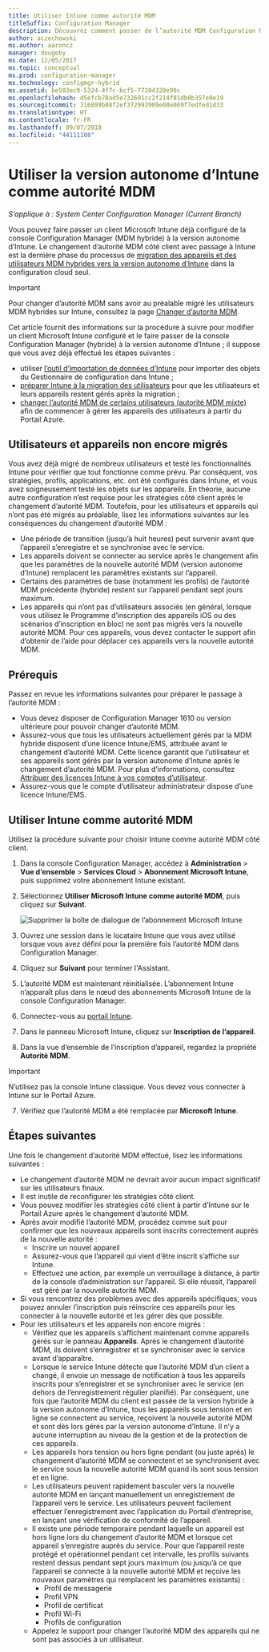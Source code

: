 ```yaml
---
title: Utiliser Intune comme autorité MDM
titleSuffix: Configuration Manager
description: Découvrez comment passer de l’autorité MDM Configuration Manager (hybride) à la version autonome d’Intune.
author: aczechowski
ms.author: aaroncz
manager: dougeby
ms.date: 12/05/2017
ms.topic: conceptual
ms.prod: configuration-manager
ms.technology: configmgr-hybrid
ms.assetid: be503ec9-5324-4f7c-bcf5-77204328e99c
ms.openlocfilehash: d5efcb78ad5e732691cc2f214f81db0b357e0e19
ms.sourcegitcommit: 316899b08f2ef372993909e08e069f7edfed1d33
ms.translationtype: HT
ms.contentlocale: fr-FR
ms.lasthandoff: 09/07/2018
ms.locfileid: "44111108"
---
```

# <a name="change-your-mdm-authority-to-intune-standalone"></a>Utiliser la version autonome d’Intune comme autorité MDM

*S’applique à : System Center Configuration Manager (Current Branch)*    

Vous pouvez faire passer un client Microsoft Intune déjà configuré de la console Configuration Manager (MDM hybride) à la version autonome d’Intune. Le changement d’autorité MDM côté client avec passage à Intune est la dernière phase du processus de [migration des appareils et des utilisateurs MDM hybrides vers la version autonome d’Intune](migrate-hybridmdm-to-intunesa.md) dans la configuration cloud seul.    

> [!Important]    
> Pour changer d’autorité MDM sans avoir au préalable migré les utilisateurs MDM hybrides sur Intune, consultez la page [Changer d’autorité MDM](change-mdm-authority.md).

Cet article fournit des informations sur la procédure à suivre pour modifier un client Microsoft Intune configuré et le faire passer de la console Configuration Manager (hybride) à la version autonome d’Intune ; il suppose que vous avez déjà effectué les étapes suivantes :
- utiliser [l’outil d’importation de données d’Intune](migrate-import-data.md) pour importer des objets du Gestionnaire de configuration dans Intune ; 
- [préparer Intune à la migration des utilisateurs](migrate-prepare-intune.md) pour que les utilisateurs et leurs appareils restent gérés après la migration ;
- [changer l’autorité MDM de certains utilisateurs (autorité MDM mixte)](migrate-mixed-authority.md) afin de commencer à gérer les appareils des utilisateurs à partir du Portail Azure.


## <a name="users-and-devices-that-have-not-been-migrated"></a>Utilisateurs et appareils non encore migrés
Vous avez déjà migré de nombreux utilisateurs et testé les fonctionnalités Intune pour vérifier que tout fonctionne comme prévu. Par conséquent, vos stratégies, profils, applications, etc. ont été configurés dans Intune, et vous avez soigneusement testé les objets sur les appareils. En théorie, aucune autre configuration n’est requise pour les stratégies côté client après le changement d’autorité MDM. Toutefois, pour les utilisateurs et appareils qui n’ont pas été migrés au préalable, lisez les informations suivantes sur les conséquences du changement d’autorité MDM :    
- Une période de transition (jusqu’à huit heures) peut survenir avant que l’appareil s’enregistre et se synchronise avec le service.
- Les appareils doivent se connecter au service après le changement afin que les paramètres de la nouvelle autorité MDM (version autonome d’Intune) remplacent les paramètres existants sur l’appareil.
- Certains des paramètres de base (notamment les profils) de l’autorité MDM précédente (hybride) restent sur l’appareil pendant sept jours maximum. 
- Les appareils qui n’ont pas d’utilisateurs associés (en général, lorsque vous utilisez le Programme d’inscription des appareils iOS ou des scénarios d’inscription en bloc) ne sont pas migrés vers la nouvelle autorité MDM. Pour ces appareils, vous devez contacter le support afin d’obtenir de l’aide pour déplacer ces appareils vers la nouvelle autorité MDM.

## <a name="prerequisites"></a>Prérequis
Passez en revue les informations suivantes pour préparer le passage à l’autorité MDM :
- Vous devez disposer de Configuration Manager 1610 ou version ultérieure pour pouvoir changer d’autorité MDM.
- Assurez-vous que tous les utilisateurs actuellement gérés par la MDM hybride disposent d’une licence Intune/EMS, attribuée avant le changement d’autorité MDM. Cette licence garantit que l’utilisateur et ses appareils sont gérés par la version autonome d’Intune après le changement d’autorité MDM. Pour plus d’informations, consultez [Attribuer des licences Intune à vos comptes d’utilisateur](https://docs.microsoft.com/intune/get-started/start-with-a-paid-subscription-to-microsoft-intune-step-4).
- Assurez-vous que le compte d’utilisateur administrateur dispose d’une licence Intune/EMS.

## <a name="change-the-mdm-authority-to-intune"></a>Utiliser Intune comme autorité MDM
Utilisez la procédure suivante pour choisir Intune comme autorité MDM côté client.

1.  Dans la console Configuration Manager, accédez à **Administration** &gt; **Vue d’ensemble** &gt; **Services Cloud** &gt; **Abonnement Microsoft Intune**, puis supprimez votre abonnement Intune existant.
2.  Sélectionnez **Utiliser Microsoft Intune comme autorité MDM**, puis cliquez sur **Suivant**.

    ![Supprimer la boîte de dialogue de l’abonnement Microsoft Intune](media/mdm-change-delete-subscription.png)
3.  Ouvrez une session dans le locataire Intune que vous avez utilisé lorsque vous avez défini pour la première fois l’autorité MDM dans Configuration Manager.
4.  Cliquez sur **Suivant** pour terminer l'Assistant.
5.  L’autorité MDM est maintenant réinitialisée. L’abonnement Intune n’apparaît plus dans le nœud des abonnements Microsoft Intune de la console Configuration Manager.
6.  Connectez-vous au [portail Intune](https://aka.ms/IntunePortal).
7.  Dans le panneau Microsoft Intune, cliquez sur **Inscription de l’appareil**.
8.  Dans la vue d’ensemble de l’inscription d’appareil, regardez la propriété **Autorité MDM**.

  > [!Important]    
  > N’utilisez pas la console Intune classique. Vous devez vous connecter à Intune sur le Portail Azure.
7.  Vérifiez que l’autorité MDM a été remplacée par **Microsoft Intune**. 

## <a name="next-steps"></a>Étapes suivantes
Une fois le changement d’autorité MDM effectué, lisez les informations suivantes :
- Le changement d’autorité MDM ne devrait avoir aucun impact significatif sur les utilisateurs finaux. 
- Il est inutile de reconfigurer les stratégies côté client. 
- Vous pouvez modifier les stratégies côté client à partir d’Intune sur le Portail Azure après le changement d’autorité MDM.
-  Après avoir modifié l’autorité MDM, procédez comme suit pour confirmer que les nouveaux appareils sont inscrits correctement auprès de la nouvelle autorité :   
    - Inscrire un nouvel appareil
    - Assurez-vous que l’appareil qui vient d’être inscrit s’affiche sur Intune.
    - Effectuez une action, par exemple un verrouillage à distance, à partir de la console d’administration sur l’appareil. Si elle réussit, l’appareil est géré par la nouvelle autorité MDM.
- Si vous rencontrez des problèmes avec des appareils spécifiques, vous pouvez annuler l’inscription puis réinscrire ces appareils pour les connecter à la nouvelle autorité et les gérer dès que possible.
- Pour les utilisateurs et les appareils non encore migrés :
    - Vérifiez que les appareils s’affichent maintenant comme appareils gérés sur le panneau **Appareils**. Après le changement d’autorité MDM, ils doivent s’enregistrer et se synchroniser avec le service avant d’apparaître. 
    - Lorsque le service Intune détecte que l’autorité MDM d’un client a changé, il envoie un message de notification à tous les appareils inscrits pour s’enregistrer et se synchroniser avec le service (en dehors de l’enregistrement régulier planifié). Par conséquent, une fois que l’autorité MDM du client est passée de la version hybride à la version autonome d’Intune, tous les appareils sous tension et en ligne se connectent au service, reçoivent la nouvelle autorité MDM et sont dès lors gérés par la version autonome d’Intune. Il n’y a aucune interruption au niveau de la gestion et de la protection de ces appareils.
    - Les appareils hors tension ou hors ligne pendant (ou juste après) le changement d’autorité MDM se connectent et se synchronisent avec le service sous la nouvelle autorité MDM quand ils sont sous tension et en ligne.  
    - Les utilisateurs peuvent rapidement basculer vers la nouvelle autorité MDM en lançant manuellement un enregistrement de l’appareil vers le service. Les utilisateurs peuvent facilement effectuer l’enregistrement avec l’application du Portail d’entreprise, en lançant une vérification de conformité de l’appareil.
    - Il existe une période temporaire pendant laquelle un appareil est hors ligne lors du changement d’autorité MDM et lorsque cet appareil s’enregistre auprès du service. Pour que l’appareil reste protégé et opérationnel pendant cet intervalle, les profils suivants restent dessus pendant sept jours maximum (ou jusqu’à ce que l’appareil se connecte à la nouvelle autorité MDM et reçoive les nouveaux paramètres qui remplacent les paramètres existants) :
        - Profil de messagerie
        - Profil VPN
        - Profil de certificat
        - Profil Wi-Fi
        - Profils de configuration
    - Appelez le support pour changer l’autorité MDM des appareils qui ne sont pas associés à un utilisateur. 
